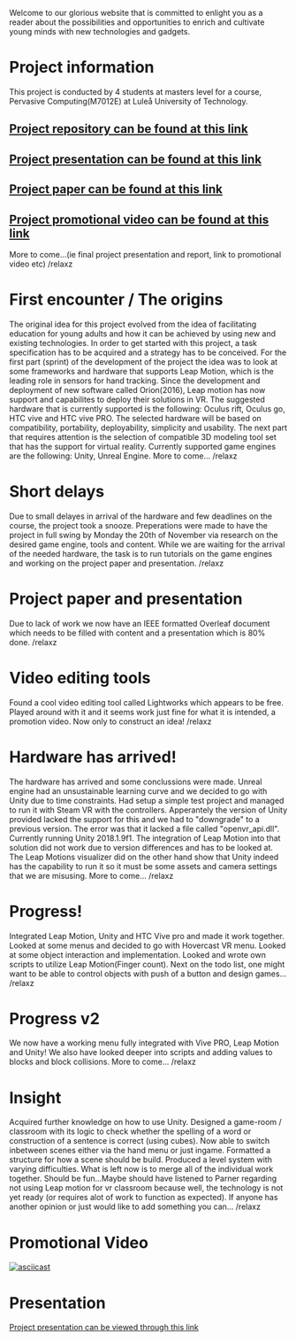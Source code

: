 Welcome to our glorious website that is committed to enlight you as a reader about the possibilities and opportunities to enrich and cultivate young minds with new technologies and gadgets. 

# Project information
This project is conducted by 4 students at masters level for a course, Pervasive Computing(M7012E) at Luleå University of Technology. 
## [Project repository can be found at this link](https://github.com/relaxz/M7012E-Pervasive-Computing.git )
## [Project presentation can be found at this link](https://docs.google.com/presentation/d/1IkGo3z1DUmZVxLHEsAxb0_Y_3wPVwpXwVk_SkHmU0qc/edit?usp=sharing)
## [Project paper can be found at this link](https://www.overleaf.com/read/jgnsghwsghjf)
## [Project promotional video can be found at this link](https://drive.google.com/open?id=1gDGUr5JbBHQzgSE4IniVE3evwY-Pt62s)

More to come...(ie final project presentation and report, link to promotional video etc)  /relaxz

# First encounter / The origins
The original idea for this project evolved from the idea of facilitating education for young adults and how it can be achieved by using new and existing technologies. In order to get started with this project, a task specification has to be acquired and a strategy has to be conceived. For the first part (sprint) of the development of the project the idea was to look at some frameworks and hardware that supports Leap Motion, which is the leading role in sensors for hand tracking. Since the development and deployment of new software called Orion(2016), Leap motion has now support and capabilites to deploy their solutions in VR. The suggested hardware that is currently supported is the following: Oculus rift, Oculus go, HTC vive and HTC vive PRO. The selected hardware will be based on compatibility, portability, deployability, simplicity and usability. The next part that requires attention is the selection of compatible 3D modeling tool set that has the support for virtual reality. Currently supported game engines are the following: Unity, Unreal Engine. More to come... /relaxz   

# Short delays
Due to small delayes in arrival of the hardware and few deadlines on the course, the project took a snooze. Preperations were made to have the project in full swing by Monday the 20th of November via research on the desired game engine, tools and content. While we are waiting for the arrival of the needed hardware, the task is to run tutorials on the game engines and working on the project paper and presentation. /relaxz

# Project paper and presentation
Due to lack of work we now have an IEEE formatted Overleaf document which needs to be filled with content and a presentation which is 80% done. /relaxz    

# Video editing tools
Found a cool video editing tool called Lightworks which appears to be free. Played around with it and it seems work just fine for what it is intended, a promotion video. Now only to construct an idea! /relaxz

# Hardware has arrived!
The hardware has arrived and some conclussions were made. Unreal engine had an unsustainable learning curve and we decided to go with Unity due to time constraints. Had setup a simple test project and managed to run it with Steam VR with the controllers. Apperantely the version of Unity provided lacked the support for this and we had to "downgrade" to a previous version. The error was that it lacked a file called "openvr_api.dll". Currently running Unity 2018.1.9f1. The integration of Leap Motion into that solution did not work due to version differences and has to be looked at. The Leap Motions visualizer did on the other hand show that Unity indeed has the capability to run it so it must be some assets and camera settings that we are misusing. More to come... /relaxz    

# Progress!
Integrated Leap Motion, Unity and HTC Vive pro and made it work together. Looked at some menus and decided to go with Hovercast VR menu. Looked at some object interaction and implementation. Looked and wrote own scripts to utilize Leap Motion(Finger count). Next on the todo list, one might want to be able to control objects with push of a button and design games... /relaxz

# Progress v2
We now have a working menu fully integrated with Vive PRO, Leap Motion and Unity! We also have looked deeper into scripts and adding values to blocks and block collisions. More to come... /relaxz

# Insight
Acquired further knowledge on how to use Unity. Designed a game-room / classroom with its logic to check whether the spelling of a word or construction of a sentence is correct (using cubes). Now able to switch inbetween scenes either via the hand menu or just ingame. Formatted a structure for how a scene should be build. Produced a level system with varying difficulties. What is left now is to merge all of the individual work together. Should be fun...Maybe should have listened to Parner regarding not using Leap motion for vr classroom because well, the technology is not yet ready (or requires alot of work to function as expected). If anyone has another opinion or just would like to add something you can... /relaxz     

# Promotional Video
[![asciicast](http://smartgimmick.com/wp-content/uploads/2017/06/Promotional-New-font-b-Leap-b-font-font-b-Motion-b-font-font-b-Controller-b-500x500.jpg)](https://drive.google.com/open?id=1gDGUr5JbBHQzgSE4IniVE3evwY-Pt62s)

# Presentation 
[Project presentation can be viewed through this link](https://docs.google.com/presentation/d/1IkGo3z1DUmZVxLHEsAxb0_Y_3wPVwpXwVk_SkHmU0qc/edit?usp=sharing)
